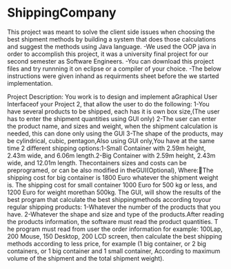 # ShippingCompany
This project was meant to solve the client side issues when choosing the best shipment methods by building a system that does those calculations and suggest the methods using Java language.
-We used the OOP java in order to accomplish this project, it was a university final project for our second semester as Software Engineers.
-You can download this project files and try runnning it on eclipse or a compiler of your choice.
-The below instructions were given inhand as requirments sheet before the we started implementation.

Project Description: You  work  is  to  design  and implement  aGraphical  User Interfaceof  your Project 2, that allow the user to do the following:
1-You  have  several  products  to  be  shipped,  each  has  it  is  own box  size,(The  user  has  to  enter  the  shipment  quantities using GUI only)
2-The  user  can  enter  the  product  name,  and  sizes  and  weight, when  the  shipment  calculation  is  needed,  this  can done  only using the GUI
3-The shape of the products, may be cylindrical, cubic, pentagon,Also using GUI only,You have at the same time 2 different shipping options:1-Small Container with 2.59m height, 2.43m wide, and 6.06m length.2-Big Container with 2.59m height, 2.43m wide, and 12.01m length.
Thecontainers sizes and costs can be preprogramed, or can be also modified in theGUI(Optional), 
Where:The shipping cost for big container is 1800 Euro whatever the shipment weight is.
The shipping cost for small container 1000 Euro for 500 kg or less, and 1200 Euro for weight morethan 500kg.
The GUI, will show the results of the best program that calculate the best shippingmethods according toyour regular shipping products:
1-Whatever the number of the products that you have.
2-Whatever the shape and size and type of the products.After reading the products information, the software must read the product quantities. T
he  program  must  read  from  user  the  order  information  for example:  100Lap,  200  Mouse,  150  Desktop,  200  LCD  screen,  then calculate the best shipping methods according to less price, 
for example (1 big container, or 2 big containers, or 1 big container and 1 small container, According  to  maximum  volume  of  the  shipment  and  the total  shipment weight).

